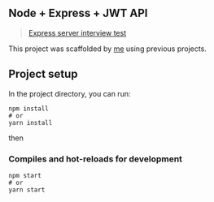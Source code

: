 ## Node + Express + JWT API

> [Express server interview test](https://github.com/caiowilson/teste-express-server)

This project was scaffolded by [me](mailto:caiowilson@gmail.com) using previous projects.

<!-- ### Set port -->
<!-- NODE_ENV
```
PORT=8080 || node
``` -->

## Project setup

In the project directory, you can run:

```
npm install
# or
yarn install
```

then

### Compiles and hot-reloads for development

```
npm start
# or
yarn start
```
